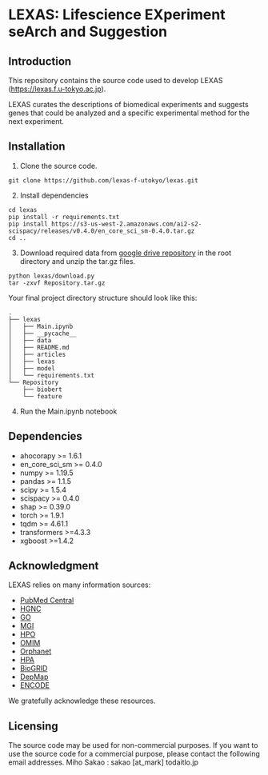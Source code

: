 # LEXAS: Lifescience EXperiment seArch and Suggestion

## Introduction

This repository contains the source code used to develop LEXAS (https://lexas.f.u-tokyo.ac.jp).

LEXAS curates the descriptions of biomedical experiments and suggests genes
that could be analyzed and a specific experimental method for the next experiment.



## Installation

1. Clone the source code.

```
git clone https://github.com/lexas-f-utokyo/lexas.git
```

2. Install dependencies

```
cd lexas
pip install -r requirements.txt
pip install https://s3-us-west-2.amazonaws.com/ai2-s2-scispacy/releases/v0.4.0/en_core_sci_sm-0.4.0.tar.gz
cd ..
```

3. Download required data from [google drive repository](https://drive.google.com/file/d/1s8Na00l2GbxW112sfcb5q1g0jS-Ujp9h/view?usp=sharing) in the root directory and unzip the tar.gz files.

```
python lexas/download.py
tar -zxvf Repository.tar.gz
```

Your final project directory structure should look like this:

```
.
├── lexas
│   ├── Main.ipynb
│   ├── __pycache__
│   ├── data
│   ├── README.md
│   ├── articles
│   ├── lexas
│   ├── model
│   └── requirements.txt
└── Repository
    ├── biobert
    └── feature
```

4. Run the Main.ipynb notebook


## Dependencies
- ahocorapy >= 1.6.1
- en_core_sci_sm >= 0.4.0
- numpy >= 1.19.5
- pandas >= 1.1.5
- scipy >= 1.5.4
- scispacy >= 0.4.0
- shap >= 0.39.0
- torch >= 1.9.1
- tqdm >= 4.61.1
- transformers >=4.3.3
- xgboost >=1.4.2


## Acknowledgment

LEXAS relies on many information sources:

- [PubMed Central](https://www.ncbi.nlm.nih.gov/pmc/)
- [HGNC](https://www.genenames.org/)
- [GO](http://geneontology.org/)
- [MGI](http://www.informatics.jax.org/)
- [HPO](https://hpo.jax.org/app/)
- [OMIM](https://www.omim.org/)
- [Orphanet](https://www.orpha.net/)
- [HPA](https://www.proteinatlas.org/)
- [BioGRID](https://thebiogrid.org/)
- [DepMap](https://depmap.org/)
- [ENCODE](https://www.encodeproject.org/)

We gratefully acknowledge these resources.

## Licensing

The source code may be used for non-commercial purposes. If you want to use the source code for a commercial purpose, please contact the following email addresses.
Miho Sakao : sakao [at_mark] todaitlo.jp
